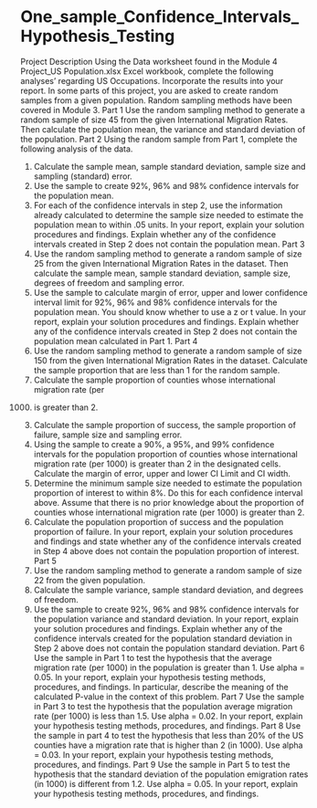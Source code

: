 # One_sample_Confidence_Intervals_Hypothesis_Testing

Project Description
Using the Data worksheet found in the Module 4 Project_US Population.xlsx Excel
workbook, complete the following analyses’ regarding US Occupations. Incorporate the
results into your report.
In some parts of this project, you are asked to create random samples from a given
population. Random sampling methods have been covered in Module 3.
Part 1
Use the random sampling method to generate a random sample of size 45 from the given
International Migration Rates. Then calculate the population mean, the variance and
standard deviation of the population.
Part 2
Using the random sample from Part 1, complete the following analysis of the data.
1. Calculate the sample mean, sample standard deviation, sample size and sampling
(standard) error.
2. Use the sample to create 92%, 96% and 98% confidence intervals for the population
mean.
3. For each of the confidence intervals in step 2, use the information already calculated
to determine the sample size needed to estimate the population mean to within .05
units.
In your report, explain your solution procedures and findings. Explain whether any of the
confidence intervals created in Step 2 does not contain the population mean.
Part 3
1. Use the random sampling method to generate a random sample of size 25 from the
given International Migration Rates in the dataset. Then calculate the sample mean,
sample standard deviation, sample size, degrees of freedom and sampling error.
2. Use the sample to calculate margin of error, upper and lower confidence interval limit
for 92%, 96% and 98% confidence intervals for the population mean. You should
know whether to use a z or t value.
In your report, explain your solution procedures and findings. Explain whether any of the
confidence intervals created in Step 2 does not contain the population mean calculated in
Part 1.
Part 4
1. Use the random sampling method to generate a random sample of size 150 from the
given International Migration Rates in the dataset. Calculate the sample proportion that
are less than 1 for the random sample.
2. Calculate the sample proportion of counties whose international migration rate (per
1000) is greater than 2.
3. Calculate the sample proportion of success, the sample proportion of failure, sample
size and sampling error.
4. Using the sample to create a 90%, a 95%, and 99% confidence intervals for the
population proportion of counties whose international migration rate (per 1000) is
greater than 2 in the designated cells. Calculate the margin of error, upper and lower CI
Limit and CI width.
5. Determine the minimum sample size needed to estimate the population proportion of
interest to within 8%. Do this for each confidence interval above. Assume that there is
no prior knowledge about the proportion of counties whose international migration
rate (per 1000) is greater than 2.
6. Calculate the population proportion of success and the population proportion of failure.
In your report, explain your solution procedures and findings and state whether any of the
confidence intervals created in Step 4 above does not contain the population proportion of
interest.
Part 5
1. Use the random sampling method to generate a random sample of size 22 from the
given population.
2. Calculate the sample variance, sample standard deviation, and degrees of freedom.
3. Use the sample to create 92%, 96% and 98% confidence intervals for the population
variance and standard deviation.
In your report, explain your solution procedures and findings. Explain whether any of the
confidence intervals created for the population standard deviation in Step 2 above does not
contain the population standard deviation.
Part 6
Use the sample in Part 1 to test the hypothesis that the average migration rate (per 1000)
in the population is greater than 1. Use alpha = 0.05.
In your report, explain your hypothesis testing methods, procedures, and findings. In
particular, describe the meaning of the calculated P-value in the context of this problem.
Part 7
Use the sample in Part 3 to test the hypothesis that the population average migration rate
(per 1000) is less than 1.5. Use alpha = 0.02.
In your report, explain your hypothesis testing methods, procedures, and findings.
Part 8
Use the sample in part 4 to test the hypothesis that less than 20% of the US counties have a
migration rate that is higher than 2 (in 1000). Use alpha = 0.03.
In your report, explain your hypothesis testing methods, procedures, and findings.
Part 9
Use the sample in Part 5 to test the hypothesis that the standard deviation of the
population emigration rates (in 1000) is different from 1.2. Use alpha = 0.05.
In your report, explain your hypothesis testing methods, procedures, and findings.
